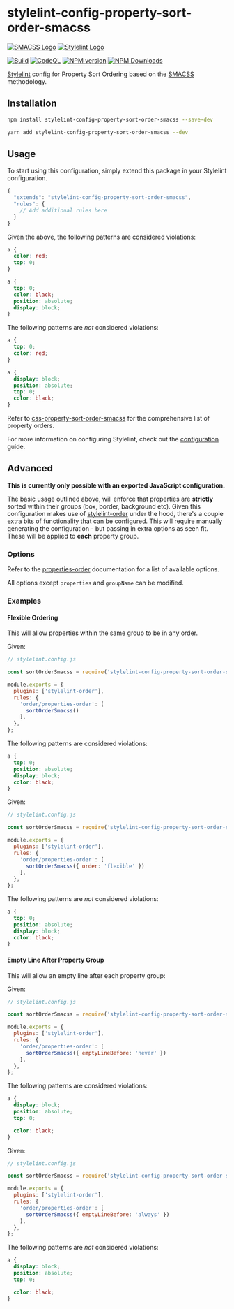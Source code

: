 # stylelint-config-property-sort-order-smacss

[![SMACSS Logo](https://user-images.githubusercontent.com/4007311/81406794-25fdbe00-9132-11ea-8e5d-dba7d3f3915e.png)](http://smacss.com)
[![Stylelint Logo](https://user-images.githubusercontent.com/4007311/81406797-272eeb00-9132-11ea-8b7d-cf84bece72a6.png)](https://github.com/stylelint/stylelint)

[![Build](https://github.com/cahamilton/stylelint-config-property-sort-order-smacss/actions/workflows/build.yml/badge.svg)](https://github.com/cahamilton/stylelint-config-property-sort-order-smacss/actions/workflows/build.yml)
[![CodeQL](https://github.com/cahamilton/stylelint-config-property-sort-order-smacss/actions/workflows/codeql-analysis.yml/badge.svg)](https://github.com/cahamilton/stylelint-config-property-sort-order-smacss/actions/workflows/codeql-analysis.yml)
[![NPM version](https://img.shields.io/npm/v/stylelint-config-property-sort-order-smacss.svg)](https://www.npmjs.org/package/stylelint-config-property-sort-order-smacss)
[![NPM Downloads](https://img.shields.io/npm/dm/stylelint-config-property-sort-order-smacss.svg)](https://www.npmjs.org/package/stylelint-config-property-sort-order-smacss)

[Stylelint](https://github.com/stylelint/stylelint) config for Property Sort Ordering based on the [SMACSS](http://smacss.com) methodology.


## Installation

```bash
npm install stylelint-config-property-sort-order-smacss --save-dev
```

```bash
yarn add stylelint-config-property-sort-order-smacss --dev
```

## Usage

To start using this configuration, simply extend this package in your Stylelint configuration.

```js
{
  "extends": "stylelint-config-property-sort-order-smacss",
  "rules": {
    // Add additional rules here
  }
}
```

Given the above, the following patterns are considered violations:

```css
a {
  color: red;
  top: 0;
}
```

```css
a {
  top: 0;
  color: black;
  position: absolute;
  display: block;
}
```

The following patterns are _not_ considered violations:

```css
a {
  top: 0;
  color: red;
}
```

```css
a {
  display: block;
  position: absolute;
  top: 0;
  color: black;
}
```

Refer to [css-property-sort-order-smacss](https://github.com/cahamilton/css-property-sort-order-smacss/blob/v2.2.0/index.js) for the comprehensive list of property orders.

For more information on configuring Stylelint, check out the [configuration](https://github.com/stylelint/stylelint/blob/16.0.0/docs/user-guide/configure.md) guide.

## Advanced

**This is currently only possible with an exported JavaScript configuration.**

The basic usage outlined above, will enforce that properties are **strictly** sorted within their groups (box, border, background etc). Given this configuration makes use of [stylelint-order](https://github.com/hudochenkov/stylelint-order/tree/6.0.4) under the hood, there's a couple extra bits of functionality that can be configured. This will require manually generating the configuration - but passing in extra options as seen fit. These will be applied to **each** property group.

### Options

Refer to the [properties-order](https://github.com/hudochenkov/stylelint-order/blob/6.0.4/rules/properties-order/README.md#options) documentation for a list of available options.

All options except `properties` and `groupName` can be modified.

### Examples

#### Flexible Ordering

This will allow properties within the same group to be in any order.

Given:

```js
// stylelint.config.js

const sortOrderSmacss = require('stylelint-config-property-sort-order-smacss/generate');

module.exports = {
  plugins: ['stylelint-order'],
  rules: {
    'order/properties-order': [
      sortOrderSmacss()
    ],
  },
};
```

The following patterns are considered violations:

```css
a {
  top: 0;
  position: absolute;
  display: block;
  color: black;
}
```

Given:

```js
// stylelint.config.js

const sortOrderSmacss = require('stylelint-config-property-sort-order-smacss/generate');

module.exports = {
  plugins: ['stylelint-order'],
  rules: {
    'order/properties-order': [
      sortOrderSmacss({ order: 'flexible' })
    ],
  },
};
```

The following patterns are _not_ considered violations:

```css
a {
  top: 0;
  position: absolute;
  display: block;
  color: black;
}
```

#### Empty Line After Property Group

This will allow an empty line after each property group:

Given:

```js
// stylelint.config.js

const sortOrderSmacss = require('stylelint-config-property-sort-order-smacss/generate');

module.exports = {
  plugins: ['stylelint-order'],
  rules: {
    'order/properties-order': [
      sortOrderSmacss({ emptyLineBefore: 'never' })
    ],
  },
};
```

The following patterns are considered violations:

```css
a {
  display: block;
  position: absolute;
  top: 0;

  color: black;
}
```

Given:

```js
// stylelint.config.js

const sortOrderSmacss = require('stylelint-config-property-sort-order-smacss/generate');

module.exports = {
  plugins: ['stylelint-order'],
  rules: {
    'order/properties-order': [
      sortOrderSmacss({ emptyLineBefore: 'always' })
    ],
  },
};
```

The following patterns are _not_ considered violations:

```css
a {
  display: block;
  position: absolute;
  top: 0;

  color: black;
}
```
